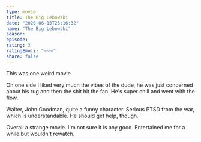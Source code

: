 ```yaml
--- 
type: movie 
title: The Big Lebowski 
date: "2020-06-15T23:16:32" 
name: "The Big Lebowski" 
season: 
episode: 
rating: 3 
ratingEmoji: "⭐️⭐️⭐️" 
share: false 
---
```


This was one weird movie.

On one side I liked very much the vibes of the dude, he was just concerned about his rug and then the shit hit the fan. He's super chill and went with the flow.

Walter, John Goodman, quite a funny character. Serious PTSD from the war, which is understandable. He should get help, though.

Overall a strange movie. I'm not sure it is any good. Entertained me for a while but wouldn't rewatch.
